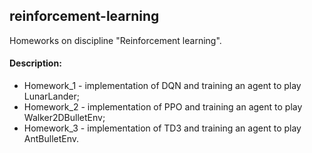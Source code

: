 ## reinforcement-learning

Homeworks on discipline "Reinforcement learning".

#### Description:
+ Homework_1 - implementation of DQN and training an agent to play LunarLander;
+ Homework_2 - implementation of PPO and training an agent to play Walker2DBulletEnv;
+ Homework_3 - implementation of TD3 and training an agent to play AntBulletEnv.
